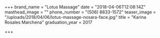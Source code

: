 +++
brand_name = "Lotus Massage"
date = "2018-04-06T12:08:14Z"
masthead_image = ""
phone_number = "(506) 8833-1572"
teaser_image = "/uploads/2018/04/06/lotus-massage-nosara-face.jpg"
title = "Karina Rosales Marchena"
graduation_year = 2017

+++

